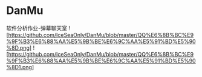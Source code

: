 # DanMu
软件分析作业-弹幕聊天室
![https://github.com/IceSeaOnly/DanMu/blob/master/QQ%E6%8B%BC%E9%9F%B3%E6%88%AA%E5%9B%BE%E6%9C%AA%E5%91%BD%E5%90%8D.png]
![https://github.com/IceSeaOnly/DanMu/blob/master/QQ%E6%8B%BC%E9%9F%B3%E6%88%AA%E5%9B%BE%E6%9C%AA%E5%91%BD%E5%90%8D1.png]
